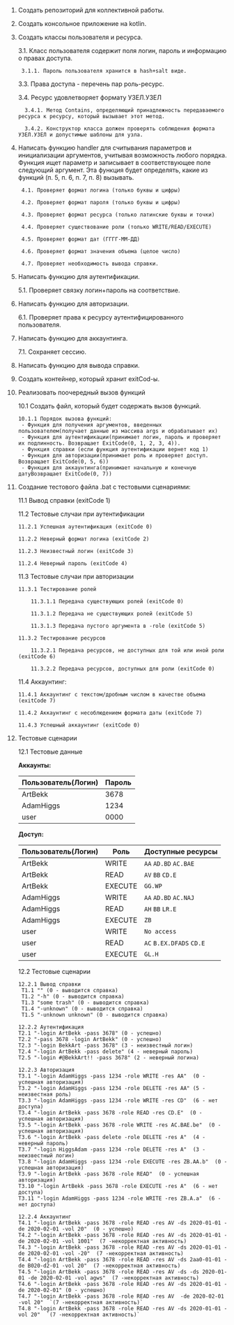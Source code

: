 1. Создать репозиторий для коллективной работы.
2. Создать консольное приложение на kotlin.
3. Создать классы пользователя и ресурса.

    3.1. Класс пользователя содержит поля логин, пароль и информацию о правах доступа.
        
        3.1.1. Пароль пользователя хранится в hash+salt виде.

    3.3. Права доступа - перечень пар роль-ресурс.
    
    3.4. Ресурс удовлетворяет формату УЗЕЛ.УЗЕЛ
        
         3.4.1. Метод Contains, определяющий принадлежность передаваемого ресурса к ресурсу, который вызывает этот метод.
        
         3.4.2. Конструктор класса должен проверять соблюдения формата УЗЕЛ.УЗЕЛ и допустимые шаблоны для узла.
        
4. Написать функцию handler для считывания параметров и инициализации аргументов, учитывая возможность любого порядка. Функция ищет параметр и записывает в соответствующее поле следующий аргумент. Эта функция будет определять, какие из функций (п. 5, п. 6, п. 7, п. 8) вызывать.

        4.1. Проверяет формат логина (только буквы и цифры)
        
        4.2. Проверяет формат пароля (только буквы и цифры)
        
        4.3. Проверяет формат ресурса (только латинские буквы и точки)
            
        4.4. Проверяет существование роли (только WRITE/READ/EXECUTE)
        
        4.5. Проверяет формат дат (ГГГГ-ММ-ДД)
        
        4.6. Проверяет формат значения объема (целое число)
        
        4.7. Проверяет необходимость вывода справки.

5. Написать функцию для аутентификации.
     
    5.1. Проверяет связку логин+пароль на соответствие.
    
6. Написать функцию для авторизации.

    6.1. Проверяет права к ресурсу аутентифицированного пользователя.
    
7. Написать функцию для аккаунтинга.

    7.1. Сохраняет сессию.

8. Написать функцию для вывода справки.
9. Создать контейнер, который хранит exitCod-ы.
10. Реализовать поочередный вызов функций

    10.1 Создать файл, который будет содержать вызов функций.
    
        10.1.1 Порядок вызова функций:
         - Функция для получения аргументов, введенных пользователем(получает данные из массива args и обрабатывает их)
         - Функция для аутентификации(принимает логин, пароль и проверяет их подлинность. Возвращает ExitCode(0, 1, 2, 3, 4)).
         - Функция справки (если функция аутентификации вернет код 1)
         - Функция для авторизации(принимает роль и проверяет доступ. Возвращает ExitCode(0, 5, 6))
         - Функция для аккаунтинга(принимает начальную и конечную датуВозвращает ExitCode(0, 7))
11. Создание тестового файла .bat с тестовыми сценариями:

    11.1 Вывод справки (exitCode 1)
    
    11.2 Тестовые случаи при аутентификации
    
        11.2.1 Успешная аутентификация (exitCode 0)
    
        11.2.2 Неверный формат логина (exitCode 2)
    
        11.2.3 Неизвестный логин (exitCode 3)
    
        11.2.4 Неверный пароль (exitCode 4)
    
    11.3 Тестовые случаи при авторизации
    
        11.3.1 Тестирование ролей
        
            11.3.1.1 Передача существующих ролей (exitCode 0)
            
            11.3.1.2 Передача не существующих ролей (exitCode 5) 
            
            11.3.1.3 Передача пустого аргумента в -role (exitCode 5)
            
        11.3.2 Тестирование ресурсов
        
            11.3.2.1 Передача ресурсов, не доступных для той или иной роли (exitCode 6)
            
            11.3.2.2 Передача ресурсов, доступных для роли (exitCode 0)

    11.4 Аккаунтинг:
    
        11.4.1 Аккаунтинг с текстом/дробным числом в качестве объема (exitCode 7)
        
        11.4.2 Аккаунтинг с несоблюдением формата даты (exitCode 7)
        
        11.4.3 Успешный аккаунтинг (exitCode 0)
12. Тестовые сценарии

    12.1 Тестовые данные
    
    **Аккаунты:**
        
    Пользователь(Логин) |        Пароль
    --------------------|----------------------
      ArtBekk           | 3678
     AdamHiggs          | 1234
       user             | 0000
       
    **Доступ:**

    Пользователь(Логин) |     Роль      | Доступные ресурсы
    --------------------|---------------|------------------
      ArtBekk           | WRITE         | `AA` `AD.BD` `AC.BAE`
      ArtBekk           | READ          | `AV` `BB` `CD.E`
      ArtBekk           | EXECUTE       | `GG.WP`
     AdamHiggs          | WRITE         | `AA` `AD.BD` `AC.NAJ`
     AdamHiggs          | READ          | `AH` `BB` `LR.E`
     AdamHiggs          | EXECUTE       | `ZB`
       user             | WRITE         | `No access`
       user             | READ          | `AC` `B.EX.DFADS` `CD.E`
       user             | EXECUTE       | `GL.H`

    12.2 Тестовые сценарии
    
        12.2.1 Вывод справки
         T1.1 "" (0 - выводится справка)
         T1.2 "-h" (0 - выводится справка)
         T1.3 "some trash" (0 - выводится справка)
         T1.4 "-unknown" (0 - выводится справка)
         T1.5 "-unknown unknown" (0 - выводится справка)

        12.2.2 Аутентификация
        T2.1 "-login ArtBekk -pass 3678" (0 - успешно)
        T2.2 "-pass 3678 -login ArtBekk" (0 - успешно)
        T2.3 "-login BekkArt -pass 3678" (3 - неизвестный логин)
        T2.4 "-login ArtBekk -pass delete" (4 - неверный пароль)
        T2.5 "-login #@BekkArt!! -pass 3678" (2 - неверный логина)

        12.2.3 Авторизация
        T3.1 "-login AdamHiggs -pass 1234 -role WRITE -res AA"  (0 - успешная авторизация)
        T3.2 "-login AdamHiggs -pass 1234 -role DELETE -res AA" (5 - неизвестная роль)
        T3.3 "-login AdamHiggs -pass 1234 -role WRITE -res CD"  (6 - нет доступа)
        T3.4 "-login ArtBekk -pass 3678 -role READ -res CD.E"  (0 - успешная авторизация)
        T3.5 "-login ArtBekk -pass 3678 -role WRITE -res AC.BAE.be"  (0 - успешная авторизация)
        T3.6 "-login ArtBekk -pass delete -role DELETE -res A"  (4 - неверный пароль)
        T3.7 "-login HiggsAdam -pass 1234 -role DELETE -res A"  (3 - неизвестный логин)
        T3.8 "-login AdamHiggs -pass 1234 -role EXECUTE -res ZB.AA.b"  (0 - успешная авторизация)
        T3.9 "-login ArtBekk -pass 3678 -role READ"  (0 - успешная авторизация)
        T3.10 "-login ArtBekk -pass 3678 -role EXECUTE -res A"  (6 - нет доступа)
        T3.11 "-login AdamHiggs -pass 1234 -role WRITE -res ZB.A.a"  (6 - нет доступа)

        12.2.4 Аккаунтинг
        T4.1 "-login ArtBekk -pass 3678 -role READ -res AV -ds 2020-01-01 -de 2020-02-01 -vol 20"  (0 - успешно)
        T4.2 "-login ArtBekk -pass 3678 -role READ -res AV -ds 2020-01-01 -de 2020-02-01 -vol 1001"  (7 -некорректная активность)
        T4.3 "-login ArtBekk -pass 3678 -role READ -res AV -ds 2020-01-01 -de 2020-02-01 -vol -20"  (7 -некорректная активность)
        T4.4 "-login ArtBekk -pass 3678 -role READ -res AV -ds 2aa0-01-01 -de B020-d2-01 -vol 20"  (7 -некорректная активность)
        T4.5 "-login ArtBekk -pass 3678 -role READ -res AV -ds -ds 2020-01-01 -de 2020-02-01 -vol agws"  (7 -некорректная активность)
        T4.6 "-login ArtBekk -pass 3678 -role READ -res AV -ds 2020-01-01 -de 2020-02-01" (0 - успешно)
        T4.7 "-login ArtBekk -pass 3678 -role READ -res AV  -de 2020-02-01 -vol 20"  `(7 -некорректная активность)`
        T4.8 "-login ArtBekk -pass 3678 -role READ -res AV -ds 2020-01-01 -vol 20"  `(7 -некорректная активность)`
